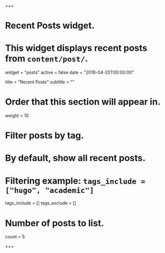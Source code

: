 +++
# Recent Posts widget.
# This widget displays recent posts from `content/post/`.
widget = "posts"
active = false
date = "2016-04-20T00:00:00"

title = "Recent Posts"
subtitle = ""

# Order that this section will appear in.
weight = 10

# Filter posts by tag.
#  By default, show all recent posts.
#  Filtering example: `tags_include = ["hugo", "academic"]`
tags_include = []
tags_exclude = []

# Number of posts to list.
count = 5

+++

